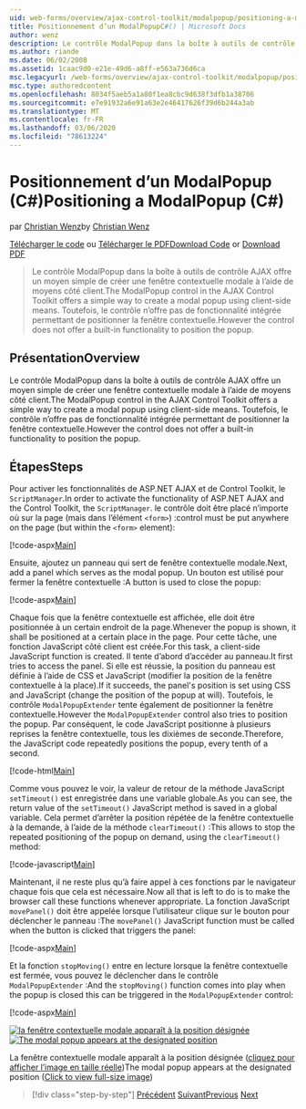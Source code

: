 ```yaml
---
uid: web-forms/overview/ajax-control-toolkit/modalpopup/positioning-a-modalpopup-cs
title: Positionnement d’un ModalPopupC#() | Microsoft Docs
author: wenz
description: Le contrôle ModalPopup dans la boîte à outils de contrôle AJAX offre un moyen simple de créer une fenêtre contextuelle modale à l’aide de moyens côté client. Toutefois, le contrôle ne propose pas de...
ms.author: riande
ms.date: 06/02/2008
ms.assetid: 1caac9d0-e21e-49d6-a8ff-e563a736d6ca
msc.legacyurl: /web-forms/overview/ajax-control-toolkit/modalpopup/positioning-a-modalpopup-cs
msc.type: authoredcontent
ms.openlocfilehash: 8034f5aeb5a1a80f1ea8cbc9d638f3dfb1a38706
ms.sourcegitcommit: e7e91932a6e91a63e2e46417626f39d6b244a3ab
ms.translationtype: MT
ms.contentlocale: fr-FR
ms.lasthandoff: 03/06/2020
ms.locfileid: "78613224"
---
```

# <a name="positioning-a-modalpopup-c"></a><span data-ttu-id="609e3-104">Positionnement d’un ModalPopup (C#)</span><span class="sxs-lookup"><span data-stu-id="609e3-104">Positioning a ModalPopup (C#)</span></span>

<span data-ttu-id="609e3-105">par [Christian Wenz](https://github.com/wenz)</span><span class="sxs-lookup"><span data-stu-id="609e3-105">by [Christian Wenz](https://github.com/wenz)</span></span>

<span data-ttu-id="609e3-106">[Télécharger le code](https://download.microsoft.com/download/2/4/0/24052038-f942-4336-905b-b60ae56f0dd5/ModalPopup4.cs.zip) ou [Télécharger le PDF](https://download.microsoft.com/download/b/6/a/b6ae89ee-df69-4c87-9bfb-ad1eb2b23373/modalpopup4CS.pdf)</span><span class="sxs-lookup"><span data-stu-id="609e3-106">[Download Code](https://download.microsoft.com/download/2/4/0/24052038-f942-4336-905b-b60ae56f0dd5/ModalPopup4.cs.zip) or [Download PDF](https://download.microsoft.com/download/b/6/a/b6ae89ee-df69-4c87-9bfb-ad1eb2b23373/modalpopup4CS.pdf)</span></span>

> <span data-ttu-id="609e3-107">Le contrôle ModalPopup dans la boîte à outils de contrôle AJAX offre un moyen simple de créer une fenêtre contextuelle modale à l’aide de moyens côté client.</span><span class="sxs-lookup"><span data-stu-id="609e3-107">The ModalPopup control in the AJAX Control Toolkit offers a simple way to create a modal popup using client-side means.</span></span> <span data-ttu-id="609e3-108">Toutefois, le contrôle n’offre pas de fonctionnalité intégrée permettant de positionner la fenêtre contextuelle.</span><span class="sxs-lookup"><span data-stu-id="609e3-108">However the control does not offer a built-in functionality to position the popup.</span></span>

## <a name="overview"></a><span data-ttu-id="609e3-109">Présentation</span><span class="sxs-lookup"><span data-stu-id="609e3-109">Overview</span></span>

<span data-ttu-id="609e3-110">Le contrôle ModalPopup dans la boîte à outils de contrôle AJAX offre un moyen simple de créer une fenêtre contextuelle modale à l’aide de moyens côté client.</span><span class="sxs-lookup"><span data-stu-id="609e3-110">The ModalPopup control in the AJAX Control Toolkit offers a simple way to create a modal popup using client-side means.</span></span> <span data-ttu-id="609e3-111">Toutefois, le contrôle n’offre pas de fonctionnalité intégrée permettant de positionner la fenêtre contextuelle.</span><span class="sxs-lookup"><span data-stu-id="609e3-111">However the control does not offer a built-in functionality to position the popup.</span></span>

## <a name="steps"></a><span data-ttu-id="609e3-112">Étapes</span><span class="sxs-lookup"><span data-stu-id="609e3-112">Steps</span></span>

<span data-ttu-id="609e3-113">Pour activer les fonctionnalités de ASP.NET AJAX et de Control Toolkit, le `ScriptManager`.</span><span class="sxs-lookup"><span data-stu-id="609e3-113">In order to activate the functionality of ASP.NET AJAX and the Control Toolkit, the `ScriptManager`.</span></span> <span data-ttu-id="609e3-114">le contrôle doit être placé n’importe où sur la page (mais dans l’élément `<form>`) :</span><span class="sxs-lookup"><span data-stu-id="609e3-114">control must be put anywhere on the page (but within the `<form>` element):</span></span>

[!code-aspx[Main](positioning-a-modalpopup-cs/samples/sample1.aspx)]

<span data-ttu-id="609e3-115">Ensuite, ajoutez un panneau qui sert de fenêtre contextuelle modale.</span><span class="sxs-lookup"><span data-stu-id="609e3-115">Next, add a panel which serves as the modal popup.</span></span> <span data-ttu-id="609e3-116">Un bouton est utilisé pour fermer la fenêtre contextuelle :</span><span class="sxs-lookup"><span data-stu-id="609e3-116">A button is used to close the popup:</span></span>

[!code-aspx[Main](positioning-a-modalpopup-cs/samples/sample2.aspx)]

<span data-ttu-id="609e3-117">Chaque fois que la fenêtre contextuelle est affichée, elle doit être positionnée à un certain endroit de la page.</span><span class="sxs-lookup"><span data-stu-id="609e3-117">Whenever the popup is shown, it shall be positioned at a certain place in the page.</span></span> <span data-ttu-id="609e3-118">Pour cette tâche, une fonction JavaScript côté client est créée.</span><span class="sxs-lookup"><span data-stu-id="609e3-118">For this task, a client-side JavaScript function is created.</span></span> <span data-ttu-id="609e3-119">Il tente d’abord d’accéder au panneau.</span><span class="sxs-lookup"><span data-stu-id="609e3-119">It first tries to access the panel.</span></span> <span data-ttu-id="609e3-120">Si elle est réussie, la position du panneau est définie à l’aide de CSS et JavaScript (modifier la position de la fenêtre contextuelle à la place).</span><span class="sxs-lookup"><span data-stu-id="609e3-120">If it succeeds, the panel's position is set using CSS and JavaScript (change the position of the popup at will).</span></span> <span data-ttu-id="609e3-121">Toutefois, le contrôle `ModalPopupExtender` tente également de positionner la fenêtre contextuelle.</span><span class="sxs-lookup"><span data-stu-id="609e3-121">However the `ModalPopupExtender` control also tries to position the popup.</span></span> <span data-ttu-id="609e3-122">Par conséquent, le code JavaScript positionne à plusieurs reprises la fenêtre contextuelle, tous les dixièmes de seconde.</span><span class="sxs-lookup"><span data-stu-id="609e3-122">Therefore, the JavaScript code repeatedly positions the popup, every tenth of a second.</span></span>

[!code-html[Main](positioning-a-modalpopup-cs/samples/sample3.html)]

<span data-ttu-id="609e3-123">Comme vous pouvez le voir, la valeur de retour de la méthode JavaScript `setTimeout()` est enregistrée dans une variable globale.</span><span class="sxs-lookup"><span data-stu-id="609e3-123">As you can see, the return value of the `setTimeout()` JavaScript method is saved in a global variable.</span></span> <span data-ttu-id="609e3-124">Cela permet d’arrêter la position répétée de la fenêtre contextuelle à la demande, à l’aide de la méthode `clearTimeout()` :</span><span class="sxs-lookup"><span data-stu-id="609e3-124">This allows to stop the repeated positioning of the popup on demand, using the `clearTimeout()` method:</span></span>

[!code-javascript[Main](positioning-a-modalpopup-cs/samples/sample4.js)]

<span data-ttu-id="609e3-125">Maintenant, il ne reste plus qu’à faire appel à ces fonctions par le navigateur chaque fois que cela est nécessaire.</span><span class="sxs-lookup"><span data-stu-id="609e3-125">Now all that is left to do is to make the browser call these functions whenever appropriate.</span></span> <span data-ttu-id="609e3-126">La fonction JavaScript `movePanel()` doit être appelée lorsque l’utilisateur clique sur le bouton pour déclencher le panneau :</span><span class="sxs-lookup"><span data-stu-id="609e3-126">The `movePanel()` JavaScript function must be called when the button is clicked that triggers the panel:</span></span>

[!code-aspx[Main](positioning-a-modalpopup-cs/samples/sample5.aspx)]

<span data-ttu-id="609e3-127">Et la fonction `stopMoving()` entre en lecture lorsque la fenêtre contextuelle est fermée, vous pouvez le déclencher dans le contrôle `ModalPopupExtender` :</span><span class="sxs-lookup"><span data-stu-id="609e3-127">And the `stopMoving()` function comes into play when the popup is closed this can be triggered in the `ModalPopupExtender` control:</span></span>

[!code-aspx[Main](positioning-a-modalpopup-cs/samples/sample6.aspx)]

<span data-ttu-id="609e3-128">[![la fenêtre contextuelle modale apparaît à la position désignée](positioning-a-modalpopup-cs/_static/image2.png)](positioning-a-modalpopup-cs/_static/image1.png)</span><span class="sxs-lookup"><span data-stu-id="609e3-128">[![The modal popup appears at the designated position](positioning-a-modalpopup-cs/_static/image2.png)](positioning-a-modalpopup-cs/_static/image1.png)</span></span>

<span data-ttu-id="609e3-129">La fenêtre contextuelle modale apparaît à la position désignée ([cliquez pour afficher l’image en taille réelle](positioning-a-modalpopup-cs/_static/image3.png))</span><span class="sxs-lookup"><span data-stu-id="609e3-129">The modal popup appears at the designated position ([Click to view full-size image](positioning-a-modalpopup-cs/_static/image3.png))</span></span>

> [!div class="step-by-step"]
> <span data-ttu-id="609e3-130">[Précédent](handling-postbacks-from-a-modalpopup-cs.md)
> [Suivant](launching-a-modal-popup-window-from-server-code-vb.md)</span><span class="sxs-lookup"><span data-stu-id="609e3-130">[Previous](handling-postbacks-from-a-modalpopup-cs.md)
[Next](launching-a-modal-popup-window-from-server-code-vb.md)</span></span>
